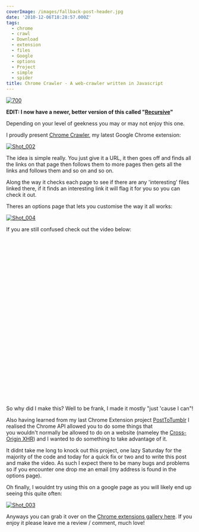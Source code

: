 ```yaml
---
coverImage: /images/fallback-post-header.jpg
date: '2010-12-06T18:28:57.000Z'
tags:
  - chrome
  - crawl
  - Download
  - extension
  - files
  - Google
  - options
  - Project
  - simple
  - spider
title: Chrome Crawler - A web-crawler written in Javascript
---
```


[![](https://mikecann.co.uk/wp-content/uploads/2010/12/700.jpg "700")](https://mikecann.co.uk/wp-content/uploads/2010/12/700.jpg)

**EDIT: I now have a newer, better version of this called "[Recursive](https://mikecann.co.uk/category/personal-project/recursive/)"**

Depending on your level of geekness you may or may not enjoy this one.

<!-- more -->

I proudly present [Chrome Crawler](https://chrome.google.com/extensions/detail/amjiobljggbfblhmiadbhpjbjakbkldd), my latest Google Chrome extension:

[![](https://mikecann.co.uk/wp-content/uploads/2010/12/Shot_002.png "Shot_002")](https://mikecann.co.uk/wp-content/uploads/2010/12/Shot_002.png)

The idea is simple really. You just give it a URL, it then goes off and finds all the links on that page then follows them to more pages then gets all the links and follows them and so on and so on.

Along the way it checks each page to see if there are any 'interesting' files linked there, if it finds an interesting link it will flag it for you so you can check it out.

Theres an options page that lets you customise the way it all works:

[![](https://mikecann.co.uk/wp-content/uploads/2010/12/Shot_004.png "Shot_004")](https://mikecann.co.uk/wp-content/uploads/2010/12/Shot_004.png)

If you are still confused check out the video below:

<object classid="clsid:d27cdb6e-ae6d-11cf-96b8-444553540000" width="550" height="437" codebase="https://download.macromedia.com/pub/shockwave/cabs/flash/swflash.cab#version=6,0,40,0"><param name="allowFullScreen" value="true" /><param name="allowscriptaccess" value="always" /><param name="src" value="https://www.youtube.com/v/ceeQEMTSD0I?fs=1&amp;hl=en_GB&amp;rel=0" /><param name="allowfullscreen" value="true" /><embed type="application/x-shockwave-flash" width="550" height="437" src="https://www.youtube.com/v/ceeQEMTSD0I?fs=1&amp;hl=en_GB&amp;rel=0" allowscriptaccess="always" allowfullscreen="true"></embed></object>

So why did I make this? Well to be frank, I made it mostly "just 'cause I can"!

Also having learned from my last Chrome Extension project [PostToTumblr](https://mikecann.co.uk/personal-project/my-first-chrome-extension-post-to-tumblr/) I realised the Chrome API allowed you to do some things that you wouldn't normally be allowed to do on a website (nameley the [Cross-Origin XHR](https://code.google.com/chrome/extensions/xhr.html)) and I wanted to do something to take advantage of it.

It didnt take me long to knock out this project, one lazy Saturday for the majority of the code and today for a quick fix or two and to write this post and make the video. As such I expect there to be many bugs and problems so if you encounter one drop me an email (my address is found in the options page).

Oh finally, I wouldnt try using this on a google page as you will likely end up seeing this quite often:

[![](https://mikecann.co.uk/wp-content/uploads/2010/12/Shot_003.png "Shot_003")](https://mikecann.co.uk/wp-content/uploads/2010/12/Shot_003.png)

Anyways you can grab it over on the [Chrome extensions gallery here](https://chrome.google.com/extensions/detail/amjiobljggbfblhmiadbhpjbjakbkldd). If you enjoy it please leave me a review / comment, much love!
